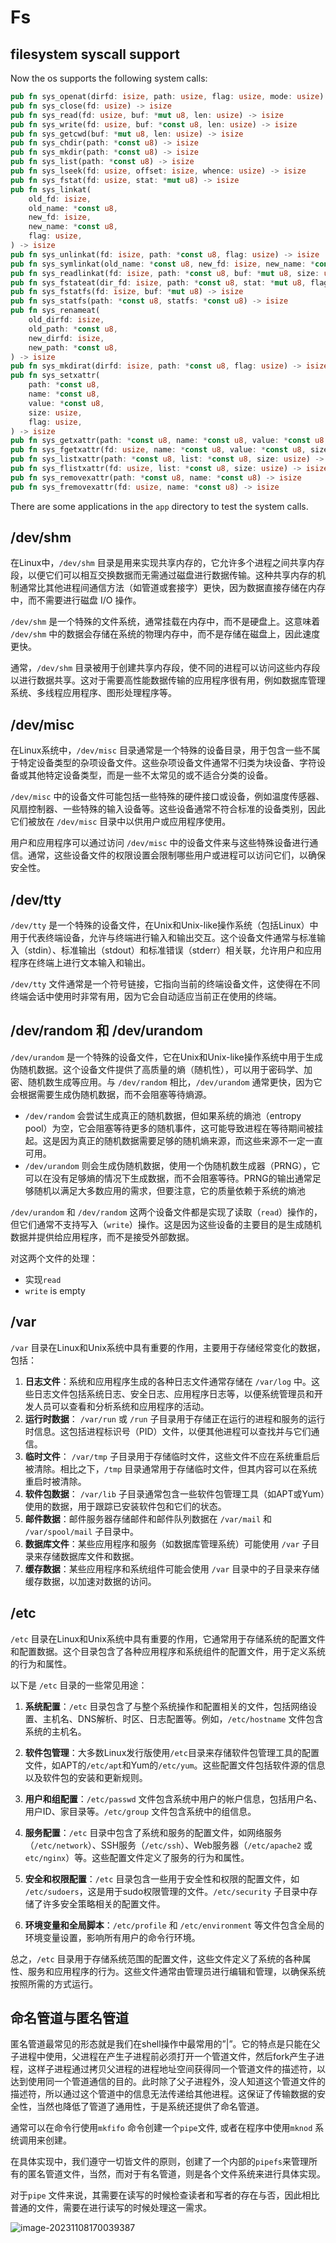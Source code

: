 # Fs

## filesystem syscall support

Now the os supports the following system calls:

```rust
pub fn sys_openat(dirfd: isize, path: usize, flag: usize, mode: usize) -> isize
pub fn sys_close(fd: usize) -> isize
pub fn sys_read(fd: usize, buf: *mut u8, len: usize) -> isize
pub fn sys_write(fd: usize, buf: *const u8, len: usize) -> isize
pub fn sys_getcwd(buf: *mut u8, len: usize) -> isize 
pub fn sys_chdir(path: *const u8) -> isize
pub fn sys_mkdir(path: *const u8) -> isize
pub fn sys_list(path: *const u8) -> isize
pub fn sys_lseek(fd: usize, offset: isize, whence: usize) -> isize 
pub fn sys_fstat(fd: usize, stat: *mut u8) -> isize
pub fn sys_linkat(
    old_fd: isize,
    old_name: *const u8,
    new_fd: isize,
    new_name: *const u8,
    flag: usize,
) -> isize
pub fn sys_unlinkat(fd: isize, path: *const u8, flag: usize) -> isize
pub fn sys_symlinkat(old_name: *const u8, new_fd: isize, new_name: *const u8) -> isize
pub fn sys_readlinkat(fd: isize, path: *const u8, buf: *mut u8, size: usize) -> isize
pub fn sys_fstateat(dir_fd: isize, path: *const u8, stat: *mut u8, flag: usize) -> isize 
pub fn sys_fstatfs(fd: isize, buf: *mut u8) -> isize
pub fn sys_statfs(path: *const u8, statfs: *const u8) -> isize 
pub fn sys_renameat(
    old_dirfd: isize,
    old_path: *const u8,
    new_dirfd: isize,
    new_path: *const u8,
) -> isize
pub fn sys_mkdirat(dirfd: isize, path: *const u8, flag: usize) -> isize
pub fn sys_setxattr(
    path: *const u8,
    name: *const u8,
    value: *const u8,
    size: usize,
    flag: usize,
) -> isize
pub fn sys_getxattr(path: *const u8, name: *const u8, value: *const u8, size: usize) -> isize
pub fn sys_fgetxattr(fd: usize, name: *const u8, value: *const u8, size: usize) -> isize
pub fn sys_listxattr(path: *const u8, list: *const u8, size: usize) -> isize
pub fn sys_flistxattr(fd: usize, list: *const u8, size: usize) -> isize
pub fn sys_removexattr(path: *const u8, name: *const u8) -> isize
pub fn sys_fremovexattr(fd: usize, name: *const u8) -> isize
```

There are some applications in the `app` directory to test the system calls.



## /dev/shm

在Linux中，`/dev/shm` 目录是用来实现共享内存的，它允许多个进程之间共享内存段，以便它们可以相互交换数据而无需通过磁盘进行数据传输。这种共享内存的机制通常比其他进程间通信方法（如管道或套接字）更快，因为数据直接存储在内存中，而不需要进行磁盘 I/O 操作。

`/dev/shm` 是一个特殊的文件系统，通常挂载在内存中，而不是硬盘上。这意味着 `/dev/shm` 中的数据会存储在系统的物理内存中，而不是存储在磁盘上，因此速度更快。

通常，`/dev/shm` 目录被用于创建共享内存段，使不同的进程可以访问这些内存段以进行数据共享。这对于需要高性能数据传输的应用程序很有用，例如数据库管理系统、多线程应用程序、图形处理程序等。



## /dev/misc

在Linux系统中，`/dev/misc` 目录通常是一个特殊的设备目录，用于包含一些不属于特定设备类型的杂项设备文件。这些杂项设备文件通常不归类为块设备、字符设备或其他特定设备类型，而是一些不太常见的或不适合分类的设备。

`/dev/misc` 中的设备文件可能包括一些特殊的硬件接口或设备，例如温度传感器、风扇控制器、一些特殊的输入设备等。这些设备通常不符合标准的设备类别，因此它们被放在 `/dev/misc` 目录中以供用户或应用程序使用。

用户和应用程序可以通过访问 `/dev/misc` 中的设备文件来与这些特殊设备进行通信。通常，这些设备文件的权限设置会限制哪些用户或进程可以访问它们，以确保安全性。



## /dev/tty

`/dev/tty` 是一个特殊的设备文件，在Unix和Unix-like操作系统（包括Linux）中用于代表终端设备，允许与终端进行输入和输出交互。这个设备文件通常与标准输入（stdin）、标准输出（stdout）和标准错误（stderr）相关联，允许用户和应用程序在终端上进行文本输入和输出。

`/dev/tty` 文件通常是一个符号链接，它指向当前的终端设备文件，这使得在不同终端会话中使用时非常有用，因为它会自动适应当前正在使用的终端。



## /dev/random 和 /dev/urandom

`/dev/urandom` 是一个特殊的设备文件，它在Unix和Unix-like操作系统中用于生成伪随机数据。这个设备文件提供了高质量的熵（随机性），可以用于密码学、加密、随机数生成等应用。与 `/dev/random` 相比，`/dev/urandom` 通常更快，因为它会根据需要生成伪随机数据，而不会阻塞等待熵源。

- `/dev/random` 会尝试生成真正的随机数据，但如果系统的熵池（entropy pool）为空，它会阻塞等待更多的随机事件，这可能导致进程在等待期间被挂起。这是因为真正的随机数据需要足够的随机熵来源，而这些来源不一定一直可用。
- `/dev/urandom` 则会生成伪随机数据，使用一个伪随机数生成器（PRNG），它可以在没有足够熵的情况下生成数据，而不会阻塞等待。PRNG的输出通常足够随机以满足大多数应用的需求，但要注意，它的质量依赖于系统的熵池

`/dev/urandom` 和 `/dev/random` 这两个设备文件都是实现了读取（`read`）操作的，但它们通常不支持写入（`write`）操作。这是因为这些设备的主要目的是生成随机数据并提供给应用程序，而不是接受外部数据。

对这两个文件的处理：

- 实现`read`
- `write` is empty



## /var

`/var` 目录在Linux和Unix系统中具有重要的作用，主要用于存储经常变化的数据，包括：

1. **日志文件**：系统和应用程序生成的各种日志文件通常存储在 `/var/log` 中。这些日志文件包括系统日志、安全日志、应用程序日志等，以便系统管理员和开发人员可以查看和分析系统和应用程序的活动。
2. **运行时数据**： `/var/run` 或 `/run` 子目录用于存储正在运行的进程和服务的运行时信息。这包括进程标识号（PID）文件，以便其他进程可以查找并与它们通信。
3. **临时文件**： `/var/tmp` 子目录用于存储临时文件，这些文件不应在系统重启后被清除。相比之下，`/tmp` 目录通常用于存储临时文件，但其内容可以在系统重启时被清除。
4. **软件包数据**： `/var/lib` 子目录通常包含一些软件包管理工具（如APT或Yum）使用的数据，用于跟踪已安装软件包和它们的状态。
5. **邮件数据**：邮件服务器存储邮件和邮件队列数据在 `/var/mail` 和 `/var/spool/mail` 子目录中。
6. **数据库文件**：某些应用程序和服务（如数据库管理系统）可能使用 `/var` 子目录来存储数据库文件和数据。
7. **缓存数据**：某些应用程序和系统组件可能会使用 `/var` 目录中的子目录来存储缓存数据，以加速对数据的访问。



## /etc

`/etc` 目录在Linux和Unix系统中具有重要的作用，它通常用于存储系统的配置文件和配置数据。这个目录包含了各种应用程序和系统组件的配置文件，用于定义系统的行为和属性。

以下是 `/etc` 目录的一些常见用途：

1. **系统配置**：`/etc` 目录包含了与整个系统操作和配置相关的文件，包括网络设置、主机名、DNS解析、时区、日志配置等。例如，`/etc/hostname` 文件包含系统的主机名。

2. **软件包管理**：大多数Linux发行版使用`/etc`目录来存储软件包管理工具的配置文件，如APT的`/etc/apt`和Yum的`/etc/yum`。这些配置文件包括软件源的信息以及软件包的安装和更新规则。

3. **用户和组配置**：`/etc/passwd` 文件包含系统中用户的帐户信息，包括用户名、用户ID、家目录等。`/etc/group` 文件包含系统中的组信息。

4. **服务配置**：`/etc` 目录中包含了系统和服务的配置文件，如网络服务（`/etc/network`）、SSH服务（`/etc/ssh`）、Web服务器（`/etc/apache2` 或 `etc/nginx`）等。这些配置文件定义了服务的行为和属性。

5. **安全和权限配置**：`/etc` 目录包含一些用于安全性和权限的配置文件，如 `/etc/sudoers`，这是用于sudo权限管理的文件。`/etc/security` 子目录中存储了许多安全策略相关的配置文件。

6. **环境变量和全局脚本**：`/etc/profile` 和 `/etc/environment` 等文件包含全局的环境变量设置，影响所有用户的命令行环境。

总之，`/etc` 目录用于存储系统范围的配置文件，这些文件定义了系统的各种属性、服务和应用程序的行为。这些文件通常由管理员进行编辑和管理，以确保系统按照所需的方式运行。



## 命名管道与匿名管道

匿名管道最常见的形态就是我们在shell操作中最常用的”|”。它的特点是只能在父子进程中使用，父进程在产生子进程前必须打开一个管道文件，然后fork产生子进程，这样子进程通过拷贝父进程的进程地址空间获得同一个管道文件的描述符，以达到使用同一个管道通信的目的。此时除了父子进程外，没人知道这个管道文件的描述符，所以通过这个管道中的信息无法传递给其他进程。这保证了传输数据的安全性，当然也降低了管道了通用性，于是系统还提供了命名管道。

通常可以在命令行使用`mkfifo` 命令创建一个`pipe`文件, 或者在程序中使用`mknod` 系统调用来创建。

在具体实现中，我们遵守一切皆文件的原则，创建了一个内部的`pipefs`来管理所有的匿名管道文件，当然，而对于有名管道，则是各个文件系统来进行具体实现。

对于`pipe` 文件来说，其需要在读写的时候检查读者和写者的存在与否，因此相比普通的文件，需要在进行读写的时候处理这一需求。

![image-20231108170039387](./assert/image-20231108170039387.png)
